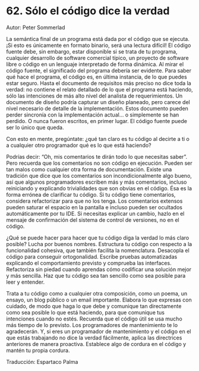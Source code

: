 # 62. Sólo el código dice la verdad

Autor: Peter Sommerlad

La semántica final de un programa está dada por el código que se ejecuta. ¡Si esto es únicamente en formato binario, será una lectura difícil! El código fuente debe, sin embargo, estar disponible si se trata de tu programa, cualquier desarrollo de software comercial típico, un proyecto de software libre o código en un lenguaje interpretado de forma dinámica. Al mirar el código fuente, el significado del programa debería ser evidente. Para saber qué hace el programa, el código es, en última instancia, de lo que puedes estar seguro. Hasta el documento de requisitos más preciso no dice toda la verdad: no contiene el relato detallado de lo que el programa está haciendo, sólo las intenciones de más alto nivel del analista de requerimientos. Un documento de diseño podría capturar un diseño planeado, pero carece del nivel necesario de detalle de la implementación. Estos documento pueden perder sincronía con la implementación actual… o simplemente se han perdido. O nunca fueron escritos, en primer lugar. El código fuente puede ser lo único que queda.

Con esto en mente, pregúntate: ¿qué tan claro es tu código al decirte a ti o a cualquier otro programador qué es lo que está haciendo?

Podrías decir: “Oh, mis comentarios te dirán todo lo que necesitas saber”. Pero recuerda que los comentarios no son código en ejecución. Pueden ser tan malos como cualquier otra forma de documentación. Existe una tradición que dice que los comentarios son incondicionalmente algo bueno, así que algunos programadores escriben más y más comentarios, incluso reiniciando y explicando trivialidades que son obvias en el código. Ésa es la forma errónea de clarificar tu código. Si tu código tiene comentarios, considera refactorizar para que no los tenga. Los comentarios extensos pueden saturar el espacio en la pantalla e incluso pueden ser ocultados automáticamente por tu IDE. Si necesitas explicar un cambio, hazlo en el mensaje de confirmación del sistema de control de versiones, no en el código.

¿Qué se puede hacer para hacer que tu código diga la verdad lo más claro posible? Lucha por buenos nombres. Estructura tu código con respecto a la funcionalidad cohesiva, que también facilita la nomenclatura. Desacopla el código para conseguir ortogonalidad. Escribe pruebas automatizadas explicando el comportamiento previsto y comprueba las interfaces. Refactoriza sin piedad cuando aprendas cómo codificar una solución mejor y más sencilla. Haz que tu código sea tan sencillo como sea posible para leer y entender.

Trata a tu código como a cualquier otra composición, como un poema, un ensayo, un blog público o un email importante. Elabora lo que expresas con cuidado, de modo que haga lo que debe y comunique tan directamente como sea posible lo que está haciendo, para que comunique tus intenciones cuando no estés. Recuerda que el código útil se usa mucho más tiempo de lo previsto. Los programadores de mantenimiento te lo agradecerán. Y, si eres un programador de mantenimiento y el código en el que estás trabajando no dice la verdad fácilmente, aplica las directrices anteriores de manera proactiva. Establece algo de cordura en el código y mantén tu propia cordura.

Traducción: Espartaco Palma
